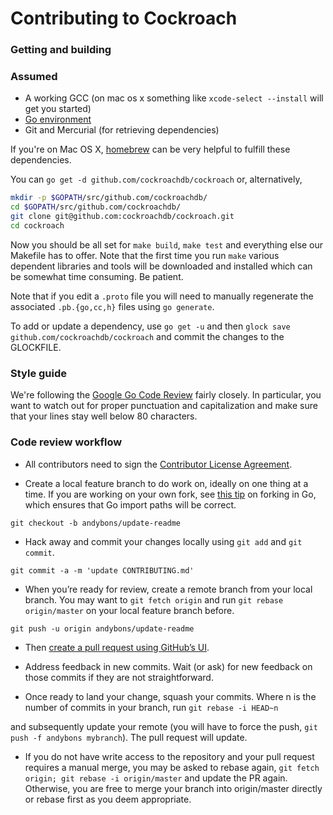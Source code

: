 # Contributing to Cockroach

### Getting and building

### Assumed
 * A working GCC (on mac os x something like `xcode-select --install` will get you started)
 * [Go environment](http://golang.org/doc/code.html)
 * Git and Mercurial (for retrieving dependencies)

If you're on Mac OS X, [homebrew](http://brew.sh/) can be very helpful to fulfill these dependencies.

You can `go get -d github.com/cockroachdb/cockroach` or, alternatively,

```bash
mkdir -p $GOPATH/src/github.com/cockroachdb/
cd $GOPATH/src/github.com/cockroachdb/
git clone git@github.com:cockroachdb/cockroach.git
cd cockroach
```

Now you should be all set for `make build`, `make test` and everything else our Makefile has to
offer. Note that the first time you run `make` various dependent libraries and tools will be
downloaded and installed which can be somewhat time consuming. Be patient.

Note that if you edit a `.proto` file you will need to manually regenerate the associated
`.pb.{go,cc,h}` files using `go generate`.

To add or update a dependency, use `go get -u` and then
`glock save github.com/cockroachdb/cockroach` and commit the changes to the GLOCKFILE.

### Style guide
We're following the [Google Go Code Review](https://code.google.com/p/go-wiki/wiki/CodeReviewComments) fairly closely. In particular, you want to watch out for proper punctuation and capitalization and make sure that your lines stay well below 80 characters.

### Code review workflow

+ All contributors need to sign the
  [Contributor License Agreement](https://www.clahub.com/agreements/cockroachdb/cockroach).

+ Create a local feature branch to do work on, ideally on one thing at a time.
  If you are working on your own fork, see 
  [this tip](http://blog.campoy.cat/2014/03/github-and-go-forking-pull-requests-and.html)
  on forking in Go, which ensures that Go import paths will be correct.

`git checkout -b andybons/update-readme`

+ Hack away and commit your changes locally using `git add` and `git commit`.

`git commit -a -m 'update CONTRIBUTING.md'`

+ When you’re ready for review, create a remote branch from your local branch. You may want to `git fetch origin` and run `git rebase origin/master` on your local feature branch before.

`git push -u origin andybons/update-readme`

+ Then [create a pull request using GitHub’s UI](https://help.github.com/articles/creating-a-pull-request).

+ Address feedback in new commits. Wait (or ask) for new feedback on those commits if they are not straightforward.

+ Once ready to land your change, squash your commits. Where n is the number of commits in your branch, run
`git rebase -i HEAD~n`

 and subsequently update your remote (you will have to force the push, `git push -f andybons mybranch`). The pull request will update.

+ If you do not have write access to the repository and your pull request requires a manual merge, you may be asked to rebase again,
  `git fetch origin; git rebase -i origin/master` and update the PR again. Otherwise, you are free to merge your branch into origin/master directly or rebase first as you deem appropriate.

